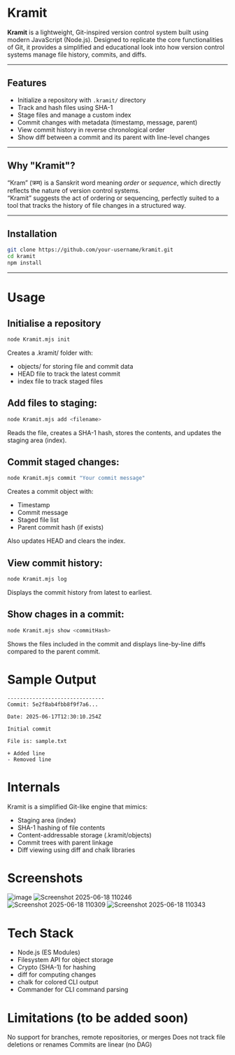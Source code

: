 # Kramit

**Kramit** is a lightweight, Git-inspired version control system built using modern JavaScript (Node.js). Designed to replicate the core functionalities of Git, it provides a simplified and educational look into how version control systems manage file history, commits, and diffs.

---

## Features

- Initialize a repository with `.kramit/` directory
- Track and hash files using SHA-1
- Stage files and manage a custom index
- Commit changes with metadata (timestamp, message, parent)
- View commit history in reverse chronological order
- Show diff between a commit and its parent with line-level changes

---

## Why "Kramit"?

“Kram” (क्रम) is a Sanskrit word meaning *order* or *sequence*, which directly reflects the nature of version control systems.  
“Kramit” suggests the act of ordering or sequencing, perfectly suited to a tool that tracks the history of file changes in a structured way.

---

## Installation

```bash
git clone https://github.com/your-username/kramit.git
cd kramit
npm install
```
---

# Usage

## Initialise a repository

```bash
node Kramit.mjs init
```

Creates a .kramit/ folder with:

- objects/ for storing file and commit data
- HEAD file to track the latest commit
- index file to track staged files

## Add files to staging:

```bash
node Kramit.mjs add <filename>
```

Reads the file, creates a SHA-1 hash, stores the contents, and updates the staging area (index).

## Commit staged changes:

```bash
node Kramit.mjs commit "Your commit message"
```

Creates a commit object with:

- Timestamp
- Commit message
- Staged file list
- Parent commit hash (if exists)

Also updates HEAD and clears the index.

## View commit history:

```bash
node Kramit.mjs log
```

Displays the commit history from latest to earliest.

## Show chages in a commit:

```bash
node Kramit.mjs show <commitHash>
```

Shows the files included in the commit and displays line-by-line diffs compared to the parent commit.

# Sample Output

```text
-------------------------------
Commit: 5e2f8ab4fbb8f9f7a6...

Date: 2025-06-17T12:30:10.254Z

Initial commit

File is: sample.txt

+ Added line
- Removed line
```

# Internals

Kramit is a simplified Git-like engine that mimics:

- Staging area (index)
- SHA-1 hashing of file contents
- Content-addressable storage (.kramit/objects)
- Commit trees with parent linkage
- Diff viewing using diff and chalk libraries

# Screenshots

![image](https://github.com/user-attachments/assets/3db69c30-bcb6-46b7-b57b-a4a839a28388)
![Screenshot 2025-06-18 110246](https://github.com/user-attachments/assets/1a1f95d9-f5ed-44ab-b03d-732377500d16)
![Screenshot 2025-06-18 110309](https://github.com/user-attachments/assets/22a7c60e-85b3-4fd9-9ee2-a1f9f19db03d)
![Screenshot 2025-06-18 110343](https://github.com/user-attachments/assets/887a275a-4727-4ab2-941f-2af4bee26e86)

# Tech Stack

- Node.js (ES Modules)
- Filesystem API for object storage
- Crypto (SHA-1) for hashing
- diff for computing changes
- chalk for colored CLI output
- Commander for CLI command parsing
# Limitations (to be added soon)

No support for branches, remote repositories, or merges
Does not track file deletions or renames
Commits are linear (no DAG)
